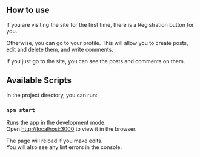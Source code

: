 ## How to use

If you are visiting the site for the first time, there is a Registration button for you.

Otherwise, you can go to your profile.
This will allow you to create posts, edit and delete them, and write comments.

If you just go to the site, you can see the posts and comments on them.

## Available Scripts

In the project directory, you can run:

### `npm start`

Runs the app in the development mode.\
Open [http://localhost:3000](http://localhost:3000) to view it in the browser.

The page will reload if you make edits.\
You will also see any lint errors in the console.
